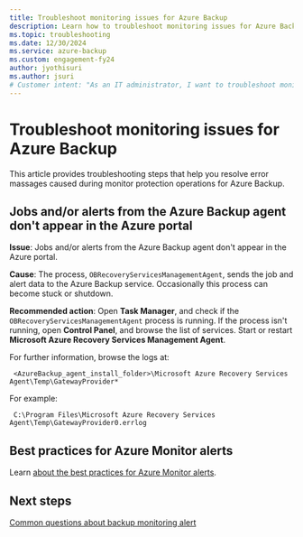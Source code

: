 ```yaml
---
title: Troubleshoot monitoring issues for Azure Backup
description: Learn how to troubleshoot monitoring issues for Azure Backup.
ms.topic: troubleshooting
ms.date: 12/30/2024
ms.service: azure-backup
ms.custom: engagement-fy24
author: jyothisuri
ms.author: jsuri
# Customer intent: "As an IT administrator, I want to troubleshoot monitoring issues for Azure Backup, so that I can ensure that jobs and alerts are properly reported and managed in the Azure portal."
---
```


# Troubleshoot monitoring issues for Azure Backup

This article provides troubleshooting steps that help you resolve error massages caused during monitor protection operations for Azure Backup.

## Jobs and/or alerts from the Azure Backup agent don't appear in the Azure portal

**Issue**: Jobs and/or alerts from the Azure Backup agent don't appear in the Azure portal.

**Cause**: The process, ```OBRecoveryServicesManagementAgent```, sends the job and alert data to the Azure Backup service. Occasionally this process can become stuck or shutdown.

**Recommended action**: Open **Task Manager**, and check if the ```OBRecoveryServicesManagementAgent``` process is running. If the process isn't running, open **Control Panel**, and browse the list of services. Start or restart **Microsoft Azure Recovery Services Management Agent**.

For further information, browse the logs at:

```PATH
 <AzureBackup_agent_install_folder>\Microsoft Azure Recovery Services Agent\Temp\GatewayProvider*
```

For example:

```EXAMPLE
 C:\Program Files\Microsoft Azure Recovery Services Agent\Temp\GatewayProvider0.errlog
```

## Best practices for Azure Monitor alerts

Learn [about the best practices for Azure Monitor alerts](/azure/azure-monitor/best-practices-alerts).

## Next steps

[Common questions about backup monitoring alert](backup-azure-monitor-alert-faq.yml)